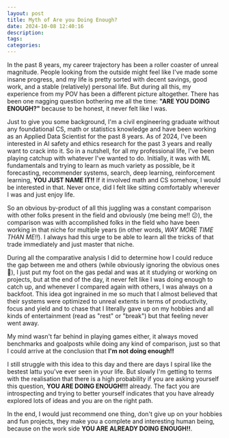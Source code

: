 ```yaml
---
layout: post
title: Myth of Are you Doing Enough?
date: 2024-10-08 12:40:16
description:
tags:
categories:
---
```


In the past 8 years, my career trajectory has been a roller coaster of unreal magnitude. People looking from the outside might feel like I've made some insane progress, and my life is pretty sorted with decent savings, good work, and a stable (relatively) personal life. But during all this, my experience from my POV has been a different picture altogether. There has been one nagging question bothering me all the time: **"ARE YOU DOING ENOUGH?"** because to be honest, it never felt like I was.

Just to give you some background, I'm a civil engineering graduate without any foundational CS, math or statistics knowledge and have been working as an Applied Data Scientist for the past 8 years. As of 2024, I've been interested in AI safety and ethics research for the past 3 years and really want to crack into it. So in a nutshell, for all my professional life, I've been playing catchup with whatever I've wanted to do. Initially, it was with ML fundamentals and trying to learn as much variety as possible, be it forecasting, recommender systems, search, deep learning, reinforcement learning, **YOU JUST NAME IT!!** If it involved math and CS somehow, I would be interested in that. Never once, did I felt like sitting comfortably wherever I was and just enjoy life.

So an obvious by-product of all this juggling was a constant comparison with other folks present in the field and obviously (me being me!! 😕), the comparison was with accomplished folks in the field who have been working in that niche for multiple years (in other words, _WAY MORE TIME THAN ME!!_). I always had this urge to be able to learn all the tricks of that trade immediately and just master that niche.

During all the comparative analysis I did to determine how I could reduce the gap between me and others (while obviously ignoring the obvious ones 🤪), I just put my foot on the gas pedal and was at it studying or working on projects, but at the end of the day, it never felt like I was doing enough to catch up, and whenever I compared again with others, I was always on a backfoot. This idea got ingrained in me so much that I almost believed that their systems were optimized to unreal extents in terms of productivity, focus and yield and to chase that I literally gave up on my hobbies and all kinds of entertainment (read as "rest" or "break") but that feeling never went away.

My mind wasn't far behind in playing games either, it always moved benchmarks and goalposts while doing any kind of comparison, just so that I could arrive at the conclusion that **I'm not doing enough!!**

I still struggle with this idea to this day and there are days I spiral like the bestest lattu you've ever seen in your life. But slowly I'm getting to terms with the realisation that there is a high probability if you are asking yourself this question, **YOU ARE DOING ENOUGH!!!** already. The fact you are introspecting and trying to better yourself indicates that you have already explored lots of ideas and you are on the right path.

In the end, I would just recommend one thing, don't give up on your hobbies and fun projects, they make you a complete and interesting human being, because on the work side **YOU ARE ALREADY DOING ENOUGH!!**.
